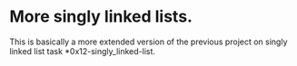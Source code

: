 # More singly linked lists.

This is basically a more extended version of the previous project on singly linked list task *0x12-singly_linked-list.


